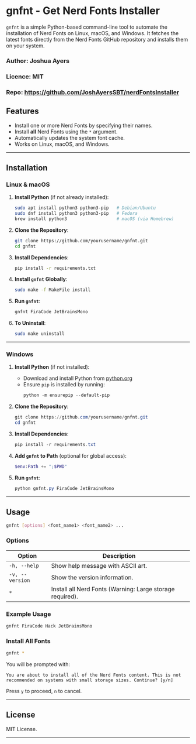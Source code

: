 # gnfnt - Get Nerd Fonts Installer

`gnfnt` is a simple Python-based command-line tool to automate the installation of Nerd Fonts on Linux, macOS, and Windows. It fetches the latest fonts directly from the Nerd Fonts GitHub repository and installs them on your system.
### Author: Joshua Ayers
### Licence: MIT
### Repo: https://github.com/JoshAyersSBT/nerdFontsInstaller
## Features
- Install one or more Nerd Fonts by specifying their names.
- Install **all** Nerd Fonts using the `*` argument.
- Automatically updates the system font cache.
- Works on Linux, macOS, and Windows.

---

## Installation

### **Linux & macOS**
1. **Install Python** (if not already installed):
   ```bash
   sudo apt install python3 python3-pip   # Debian/Ubuntu
   sudo dnf install python3 python3-pip   # Fedora
   brew install python3                   # macOS (via Homebrew)
   ```

2. **Clone the Repository**:
   ```bash
   git clone https://github.com/yourusername/gnfnt.git
   cd gnfnt
   ```

3. **Install Dependencies**:
   ```bash
   pip install -r requirements.txt
   ```

4. **Install `gnfnt` Globally**:
   ```bash
   sudo make -f MakeFile install
   ```

5. **Run `gnfnt`**:
   ```bash
   gnfnt FiraCode JetBrainsMono
   ```

6. **To Uninstall**:
   ```bash
   sudo make uninstall
   ```

---

### **Windows**
1. **Install Python** (if not installed):
   - Download and install Python from [python.org](https://www.python.org/downloads/)
   - Ensure `pip` is installed by running:
     ```powershell
     python -m ensurepip --default-pip
     ```

2. **Clone the Repository**:
   ```powershell
   git clone https://github.com/yourusername/gnfnt.git
   cd gnfnt
   ```

3. **Install Dependencies**:
   ```powershell
   pip install -r requirements.txt
   ```

4. **Add `gnfnt` to Path** (optional for global access):
   ```powershell
   $env:Path += ";$PWD"
   ```

5. **Run `gnfnt`**:
   ```powershell
   python gnfnt.py FiraCode JetBrainsMono
   ```

---

## **Usage**
```bash
gnfnt [options] <font_name1> <font_name2> ...
```

### **Options**
| Option          | Description |
|---------------|-------------|
| `-h, --help`  | Show help message with ASCII art. |
| `-v, --version`  | Show the version information. |
| `*`  | Install all Nerd Fonts (Warning: Large storage required). |

### **Example Usage**
```bash
gnfnt FiraCode Hack JetBrainsMono
```

### **Install All Fonts**
```bash
gnfnt *
```
You will be prompted with:
```
You are about to install all of the Nerd Fonts content. This is not recommended on systems with small storage sizes. Continue? [y/n]
```
Press `y` to proceed, `n` to cancel.

---

## **License**
MIT License.

---

